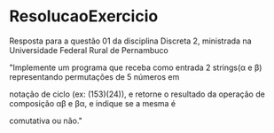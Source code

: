 # ResolucaoExercicio
Resposta para a questão 01 da disciplina Discreta 2, ministrada na Universidade Federal Rural de Pernambuco

"Implemente um programa que receba como entrada 2 strings(α e β) representando permutações de 5 números em

notação de ciclo (ex: (153)(24)), e retorne o resultado da operação de composição αβ e βα, e indique se a mesma é

comutativa ou não."
